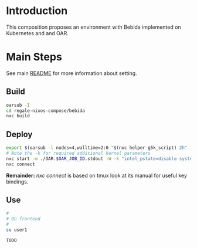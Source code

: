 # Introduction

This composition proposes an environment with Bebida implemented on Kubernetes and and OAR.

# Main Steps
See main [README](../README.md) for more information about setting.

## Build
```bash
oarsub -I
cd regale-nixos-compose/bebida
nxc build
```

## Deploy
```bash
export $(oarsub -l nodes=4,walltime=2:0 "$(nxc helper g5k_script) 2h" | grep OAR_JOB_ID)
# Note the -k for required additional kernel parameters
nxc start -m ./OAR.$OAR_JOB_ID.stdout -W -k "intel_pstate=disable systemd.unified_cgroup_hierarchy=0"
nxc connect
```

**Remainder:** *nxc connect* is based on tmux look at its manual for useful key bindings.

## Use
```bash
#
# On frontend
#
su user1

TODO
```
